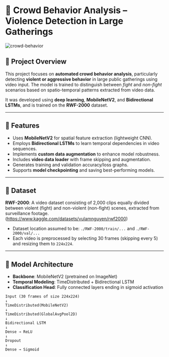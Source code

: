 # 🧠 Crowd Behavior Analysis – Violence Detection in Large Gatherings

![crowd-behavior](https://img.shields.io/badge/deep%20learning-CNN%20%2B%20LSTM-blue)

## 📌 Project Overview

This project focuses on **automated crowd behavior analysis**, particularly detecting **violent or aggressive behavior** in large public gatherings using video input. The model is trained to distinguish between *fight* and *non-fight* scenarios based on spatio-temporal patterns extracted from video data.

It was developed using **deep learning**, **MobileNetV2**, and **Bidirectional LSTMs**, and is trained on the **RWF-2000** dataset. 

---

## 🎯 Features

- Uses **MobileNetV2** for spatial feature extraction (lightweight CNN).
- Employs **Bidirectional LSTMs** to learn temporal dependencies in video sequences.
- Implements **custom data augmentation** to enhance model robustness.
- Includes **video data loader** with frame skipping and augmentation.
- Generates training and validation accuracy/loss graphs.
- Supports **model checkpointing** and saving best-performing models.

---

## 🧪 Dataset

**RWF-2000**: A video dataset consisting of 2,000 clips equally divided between violent (fight) and non-violent (non-fight) scenes, extracted from surveillance footage. (https://www.kaggle.com/datasets/vulamnguyen/rwf2000)

- Dataset location assumed to be: `./RWF-2000/train/...` and `./RWF-2000/val/...`
- Each video is preprocessed by selecting 30 frames (skipping every 5) and resizing them to `224x224`.

---

## 🚀 Model Architecture

- **Backbone**: MobileNetV2 (pretrained on ImageNet)
- **Temporal Modeling**: TimeDistributed + Bidirectional LSTM
- **Classification Head**: Fully connected layers ending in sigmoid activation

```plaintext
Input (30 frames of size 224x224)
↓
TimeDistributed(MobileNetV2)
↓
TimeDistributed(GlobalAvgPool2D)
↓
Bidirectional LSTM
↓
Dense → ReLU
↓
Dropout
↓
Dense → Sigmoid
